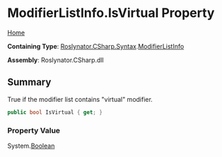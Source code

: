 # ModifierListInfo\.IsVirtual Property <a name="_Top"></a>

[Home](../../../../../README.md)

**Containing Type**: [Roslynator.CSharp.Syntax](../../README.md#_Top)\.[ModifierListInfo](../README.md#_Top)

**Assembly**: Roslynator\.CSharp\.dll

## Summary

True if the modifier list contains "virtual" modifier\.

```csharp
public bool IsVirtual { get; }
```

### Property Value

System\.[Boolean](https://docs.microsoft.com/en-us/dotnet/api/system.boolean)

